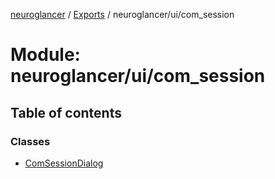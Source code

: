 [neuroglancer](../README.md) / [Exports](../modules.md) / neuroglancer/ui/com\_session

# Module: neuroglancer/ui/com\_session

## Table of contents

### Classes

- [ComSessionDialog](../classes/neuroglancer_ui_com_session.ComSessionDialog.md)
